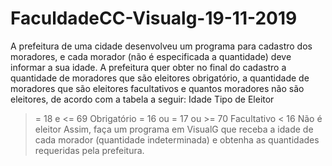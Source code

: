 # FaculdadeCC-Visualg-19-11-2019

A prefeitura de uma cidade desenvolveu um programa para cadastro dos moradores, e cada morador (não é especificada a quantidade) deve informar a sua idade. A prefeitura quer obter no final do cadastro a quantidade de moradores que são eleitores obrigatório, a quantidade de moradores que são eleitores facultativos e quantos moradores não são eleitores, de acordo com a tabela a seguir:
Idade
Tipo de Eleitor
>= 18 e <= 69
Obrigatório
= 16 ou = 17 ou >= 70
Facultativo
< 16
Não é eleitor Assim, faça um programa em VisualG que receba a idade de cada morador (quantidade indeterminada) e obtenha as quantidades requeridas pela prefeitura.
